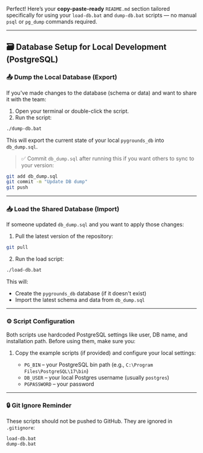 Perfect! Here’s your **copy-paste-ready** `README.md` section tailored specifically for using your `load-db.bat` and `dump-db.bat` scripts — no manual `psql` or `pg_dump` commands required.

---

## 🗃️ Database Setup for Local Development (PostgreSQL)

### 📤 Dump the Local Database (Export)

If you've made changes to the database (schema or data) and want to share it with the team:

1. Open your terminal or double-click the script.
2. Run the script:

```bash
./dump-db.bat
```

This will export the current state of your local `pygrounds_db` into `db_dump.sql`.

> ✅ Commit `db_dump.sql` after running this if you want others to sync to your version:

```bash
git add db_dump.sql
git commit -m "Update DB dump"
git push
```

---

### 📥 Load the Shared Database (Import)

If someone updated `db_dump.sql` and you want to apply those changes:

1. Pull the latest version of the repository:

```bash
git pull
```

2. Run the load script:

```bash
./load-db.bat
```

This will:

* Create the `pygrounds_db` database (if it doesn't exist)
* Import the latest schema and data from `db_dump.sql`

---

### ⚙️ Script Configuration

Both scripts use hardcoded PostgreSQL settings like user, DB name, and installation path.
Before using them, make sure you:

1. Copy the example scripts (if provided) and configure your local settings:

   * `PG_BIN` – your PostgreSQL bin path (e.g., `C:\Program Files\PostgreSQL\17\bin`)
   * `DB_USER` – your local Postgres username (usually `postgres`)
   * `PGPASSWORD` – your password

---

### 🔒 Git Ignore Reminder

These scripts should not be pushed to GitHub. They are ignored in `.gitignore`:

```gitignore
load-db.bat
dump-db.bat
```

